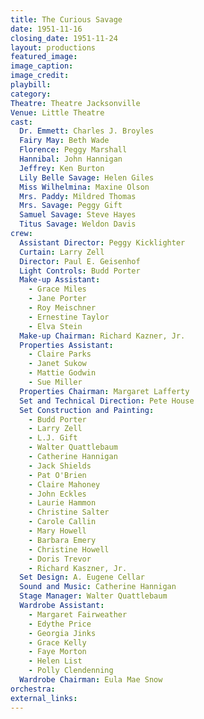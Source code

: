 ```yaml
---
title: The Curious Savage
date: 1951-11-16
closing_date: 1951-11-24
layout: productions
featured_image: 
image_caption:
image_credit:
playbill: 
category: 
Theatre: Theatre Jacksonville
Venue: Little Theatre
cast:
  Dr. Emmett: Charles J. Broyles
  Fairy May: Beth Wade
  Florence: Peggy Marshall
  Hannibal: John Hannigan
  Jeffrey: Ken Burton
  Lily Belle Savage: Helen Giles
  Miss Wilhelmina: Maxine Olson
  Mrs. Paddy: Mildred Thomas
  Mrs. Savage: Peggy Gift
  Samuel Savage: Steve Hayes
  Titus Savage: Weldon Davis
crew:
  Assistant Director: Peggy Kicklighter
  Curtain: Larry Zell
  Director: Paul E. Geisenhof
  Light Controls: Budd Porter
  Make-up Assistant:
    - Grace Miles
    - Jane Porter
    - Roy Meischner
    - Ernestine Taylor
    - Elva Stein
  Make-up Chairman: Richard Kazner, Jr.
  Properties Assistant:
    - Claire Parks
    - Janet Sukow
    - Mattie Godwin
    - Sue Miller
  Properties Chairman: Margaret Lafferty
  Set and Technical Direction: Pete House
  Set Construction and Painting:
    - Budd Porter
    - Larry Zell
    - L.J. Gift
    - Walter Quattlebaum
    - Catherine Hannigan
    - Jack Shields
    - Pat O'Brien
    - Claire Mahoney
    - John Eckles
    - Laurie Hammon
    - Christine Salter
    - Carole Callin
    - Mary Howell
    - Barbara Emery
    - Christine Howell
    - Doris Trevor
    - Richard Kaszner, Jr.
  Set Design: A. Eugene Cellar
  Sound and Music: Catherine Hannigan
  Stage Manager: Walter Quattlebaum
  Wardrobe Assistant:
    - Margaret Fairweather
    - Edythe Price
    - Georgia Jinks
    - Grace Kelly
    - Faye Morton
    - Helen List
    - Polly Clendenning
  Wardrobe Chairman: Eula Mae Snow
orchestra:
external_links:
---
```


